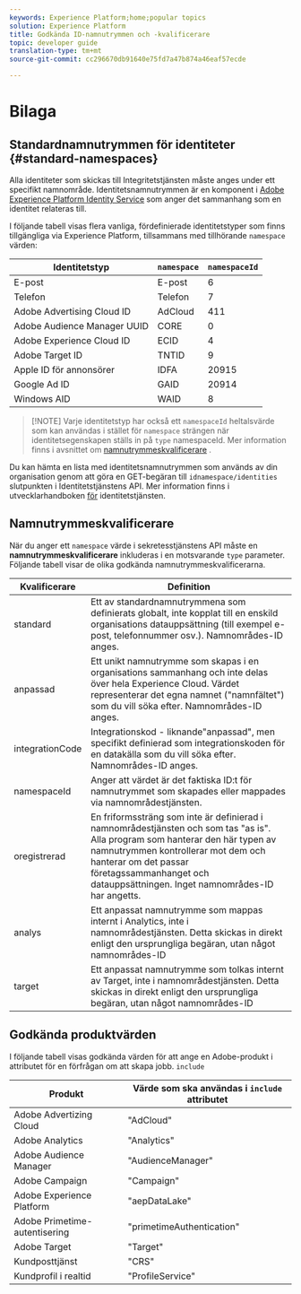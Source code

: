 ```yaml
---
keywords: Experience Platform;home;popular topics
solution: Experience Platform
title: Godkända ID-namnutrymmen och -kvalificerare
topic: developer guide
translation-type: tm+mt
source-git-commit: cc296670db91640e75fd7a47b874a46eaf57ecde

---
```



# Bilaga

## Standardnamnutrymmen för identiteter {#standard-namespaces}

Alla identiteter som skickas till Integritetstjänsten måste anges under ett specifikt namnområde. Identitetsnamnutrymmen är en komponent i [Adobe Experience Platform Identity Service](../../identity-service/home.md) som anger det sammanhang som en identitet relateras till.

I följande tabell visas flera vanliga, fördefinierade identitetstyper som finns tillgängliga via Experience Platform, tillsammans med tillhörande `namespace` värden:

| Identitetstyp | `namespace` | `namespaceId` |
| --- | --- | --- |
| E-post | E-post | 6 |
| Telefon | Telefon | 7 |
| Adobe Advertising Cloud ID | AdCloud | 411 |
| Adobe Audience Manager UUID | CORE | 0 |
| Adobe Experience Cloud ID | ECID | 4 |
| Adobe Target ID | TNTID | 9 |
| Apple ID för annonsörer | IDFA | 20915 |
| Google Ad ID | GAID | 20914 |
| Windows AID | WAID | 8 |

>[!NOTE] Varje identitetstyp har också ett `namespaceId` heltalsvärde som kan användas i stället för `namespace` strängen när identitetsegenskapen ställs in på `type` namespaceId. Mer information finns i avsnittet om [namnutrymmeskvalificerare](#namespace-qualifiers) .

Du kan hämta en lista med identitetsnamnutrymmen som används av din organisation genom att göra en GET-begäran till `idnamespace/identities` slutpunkten i Identitetstjänstens API. Mer information finns i utvecklarhandboken [för](../../identity-service/api/getting-started.md) identitetstjänsten.

## Namnutrymmeskvalificerare

När du anger ett `namespace` värde i sekretesstjänstens API måste en **namnutrymmeskvalificerare** inkluderas i en motsvarande `type` parameter. Följande tabell visar de olika godkända namnutrymmeskvalificerarna.

| Kvalificerare | Definition |
| --------- | ---------- |
| standard | Ett av standardnamnutrymmena som definierats globalt, inte kopplat till en enskild organisations datauppsättning (till exempel e-post, telefonnummer osv.). Namnområdes-ID anges. |
| anpassad | Ett unikt namnutrymme som skapas i en organisations sammanhang och inte delas över hela Experience Cloud. Värdet representerar det egna namnet (&quot;namnfältet&quot;) som du vill söka efter. Namnområdes-ID anges. |
| integrationCode | Integrationskod - liknande&quot;anpassad&quot;, men specifikt definierad som integrationskoden för en datakälla som du vill söka efter. Namnområdes-ID anges. |
| namespaceId | Anger att värdet är det faktiska ID:t för namnutrymmet som skapades eller mappades via namnområdestjänsten. |
| oregistrerad | En friformssträng som inte är definierad i namnområdestjänsten och som tas &quot;as is&quot;. Alla program som hanterar den här typen av namnutrymmen kontrollerar mot dem och hanterar om det passar företagssammanhanget och datauppsättningen. Inget namnområdes-ID har angetts. |
| analys | Ett anpassat namnutrymme som mappas internt i Analytics, inte i namnområdestjänsten. Detta skickas in direkt enligt den ursprungliga begäran, utan något namnområdes-ID |
| target | Ett anpassat namnutrymme som tolkas internt av Target, inte i namnområdestjänsten. Detta skickas in direkt enligt den ursprungliga begäran, utan något namnområdes-ID |

## Godkända produktvärden

I följande tabell visas godkända värden för att ange en Adobe-produkt i attributet för en förfrågan om att skapa jobb. `include`

| Produkt | Värde som ska användas i `include` attributet |
--- | ---
| Adobe Advertizing Cloud | &quot;AdCloud&quot; |
| Adobe Analytics | &quot;Analytics&quot; |
| Adobe Audience Manager | &quot;AudienceManager&quot; |
| Adobe Campaign | &quot;Campaign&quot; |
| Adobe Experience Platform | &quot;aepDataLake&quot; |
| Adobe Primetime-autentisering | &quot;primetimeAuthentication&quot; |
| Adobe Target | &quot;Target&quot; |
| Kundposttjänst | &quot;CRS&quot; |
| Kundprofil i realtid | &quot;ProfileService&quot; |